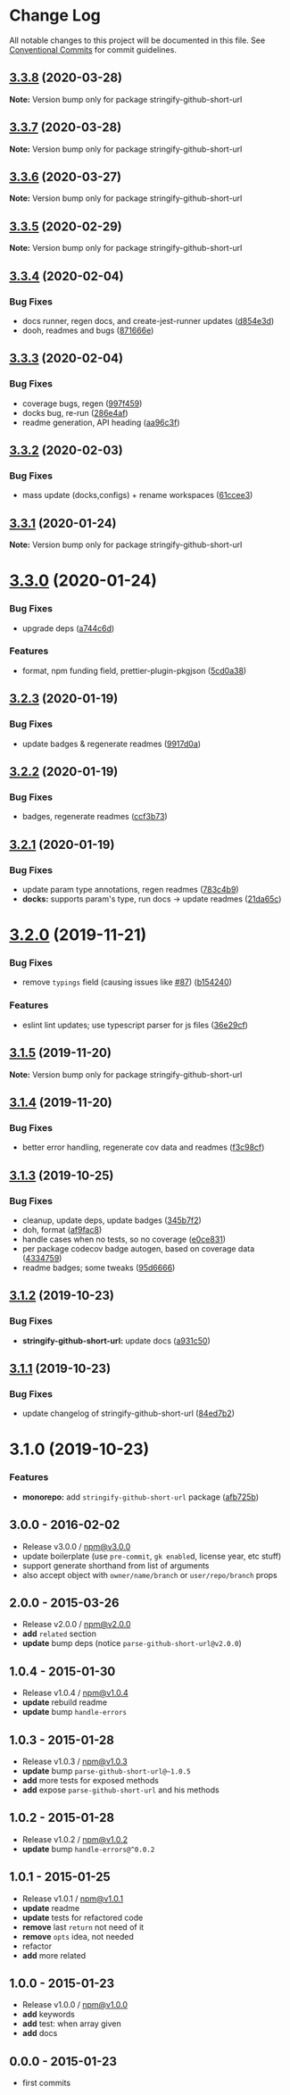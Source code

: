 # Change Log

All notable changes to this project will be documented in this file.
See [Conventional Commits](https://conventionalcommits.org) for commit guidelines.

## [3.3.8](https://github.com/tunnckoCore/opensource/compare/stringify-github-short-url@3.3.7...stringify-github-short-url@3.3.8) (2020-03-28)

**Note:** Version bump only for package stringify-github-short-url





## [3.3.7](https://github.com/tunnckoCore/opensource/compare/stringify-github-short-url@3.3.6...stringify-github-short-url@3.3.7) (2020-03-28)

**Note:** Version bump only for package stringify-github-short-url





## [3.3.6](https://github.com/tunnckoCore/opensource/compare/stringify-github-short-url@3.3.5...stringify-github-short-url@3.3.6) (2020-03-27)

**Note:** Version bump only for package stringify-github-short-url





## [3.3.5](https://github.com/tunnckoCore/opensource/compare/stringify-github-short-url@3.3.4...stringify-github-short-url@3.3.5) (2020-02-29)

**Note:** Version bump only for package stringify-github-short-url





## [3.3.4](https://github.com/tunnckoCore/opensource/compare/stringify-github-short-url@3.3.3...stringify-github-short-url@3.3.4) (2020-02-04)


### Bug Fixes

* docs runner, regen docs, and create-jest-runner updates ([d854e3d](https://github.com/tunnckoCore/opensource/commit/d854e3d335fa1d2c82d87321a07c6659fe6dcee1))
* dooh, readmes and bugs ([871666e](https://github.com/tunnckoCore/opensource/commit/871666e7eabbca6bf65cbc257311f0a46d410752))





## [3.3.3](https://github.com/tunnckoCore/opensource/compare/stringify-github-short-url@3.3.2...stringify-github-short-url@3.3.3) (2020-02-04)


### Bug Fixes

* coverage bugs, regen ([997f459](https://github.com/tunnckoCore/opensource/commit/997f459bff26b47f9119b4b7046f7b7d8b7afd6c))
* docks bug, re-run ([286e4af](https://github.com/tunnckoCore/opensource/commit/286e4af4de74899decf0bf71124b0abb214c887a))
* readme generation, API heading ([aa96c3f](https://github.com/tunnckoCore/opensource/commit/aa96c3f06af5a27b0e3b4119b92a9f7978e0e251))





## [3.3.2](https://github.com/tunnckoCore/opensource/compare/stringify-github-short-url@3.3.1...stringify-github-short-url@3.3.2) (2020-02-03)


### Bug Fixes

* mass update (docks,configs) + rename workspaces ([61ccee3](https://github.com/tunnckoCore/opensource/commit/61ccee33ca1cce122de9c7d6522a7a2913f65828))





## [3.3.1](https://github.com/tunnckoCore/opensource/compare/stringify-github-short-url@3.3.0...stringify-github-short-url@3.3.1) (2020-01-24)

**Note:** Version bump only for package stringify-github-short-url





# [3.3.0](https://github.com/tunnckoCore/opensource/compare/stringify-github-short-url@3.2.3...stringify-github-short-url@3.3.0) (2020-01-24)


### Bug Fixes

* upgrade deps ([a744c6d](https://github.com/tunnckoCore/opensource/commit/a744c6dbef340b51e246ecf874579a752b7aa35a))


### Features

* format, npm funding field, prettier-plugin-pkgjson ([5cd0a38](https://github.com/tunnckoCore/opensource/commit/5cd0a389a731e5634636f1a124decbaf36807824))





## [3.2.3](https://github.com/tunnckoCore/opensource/compare/stringify-github-short-url@3.2.2...stringify-github-short-url@3.2.3) (2020-01-19)


### Bug Fixes

* update badges & regenerate readmes ([9917d0a](https://github.com/tunnckoCore/opensource/commit/9917d0a8cb045e2b6f83935347d6bb35144686bc))





## [3.2.2](https://github.com/tunnckoCore/opensource/compare/stringify-github-short-url@3.2.1...stringify-github-short-url@3.2.2) (2020-01-19)


### Bug Fixes

* badges, regenerate readmes ([ccf3b73](https://github.com/tunnckoCore/opensource/commit/ccf3b73c123dc66f2b1964bb263ab9e331449d3c))





## [3.2.1](https://github.com/tunnckoCore/opensource/compare/stringify-github-short-url@3.2.0...stringify-github-short-url@3.2.1) (2020-01-19)


### Bug Fixes

* update param type annotations, regen readmes ([783c4b9](https://github.com/tunnckoCore/opensource/commit/783c4b9ed402621ecdfbda524c0a53b30f83ae68))
* **docks:** supports param's type, run docs -> update readmes ([21da65c](https://github.com/tunnckoCore/opensource/commit/21da65ce3d0a73779a382262a8151da433f12ce3))





# [3.2.0](https://github.com/tunnckoCore/opensource/compare/stringify-github-short-url@3.1.5...stringify-github-short-url@3.2.0) (2019-11-21)


### Bug Fixes

* remove `typings` field (causing issues like [#87](https://github.com/tunnckoCore/opensource/issues/87)) ([b154240](https://github.com/tunnckoCore/opensource/commit/b154240e8bab1daa63d873909735d2c59bdf25cc))


### Features

* eslint lint updates; use typescript parser for js files ([36e29cf](https://github.com/tunnckoCore/opensource/commit/36e29cf7510ef15da4c532f9dc2b81cd275218c3))





## [3.1.5](https://github.com/tunnckoCore/opensource/compare/stringify-github-short-url@3.1.4...stringify-github-short-url@3.1.5) (2019-11-20)

**Note:** Version bump only for package stringify-github-short-url





## [3.1.4](https://github.com/tunnckoCore/opensource/compare/stringify-github-short-url@3.1.3...stringify-github-short-url@3.1.4) (2019-11-20)


### Bug Fixes

* better error handling, regenerate cov data and readmes ([f3c98cf](https://github.com/tunnckoCore/opensource/commit/f3c98cf5812cf92127f491df67f083d06235a399))





## [3.1.3](https://github.com/tunnckoCore/opensource/compare/stringify-github-short-url@3.1.2...stringify-github-short-url@3.1.3) (2019-10-25)


### Bug Fixes

* cleanup, update deps, update badges ([345b7f2](https://github.com/tunnckoCore/opensource/commit/345b7f23e39481409ddc84d37308986462ada969))
* doh, format ([af9fac8](https://github.com/tunnckoCore/opensource/commit/af9fac844fb3d43fb43d39003eec18f482b6c6aa))
* handle cases when no tests, so no coverage ([e0ce831](https://github.com/tunnckoCore/opensource/commit/e0ce8313eedbcb5e8780865ed05533b5a2190c36))
* per package codecov badge autogen, based on coverage data ([4334759](https://github.com/tunnckoCore/opensource/commit/4334759d331dfcef98f43735a356753a685b139a))
* readme badges; some tweaks ([95d6666](https://github.com/tunnckoCore/opensource/commit/95d666659a2ac29bece307d22c66b6c0e7e47683))





## [3.1.2](https://github.com/tunnckoCore/opensource/compare/stringify-github-short-url@3.1.1...stringify-github-short-url@3.1.2) (2019-10-23)


### Bug Fixes

* **stringify-github-short-url:** update docs ([a931c50](https://github.com/tunnckoCore/opensource/commit/a931c50e5012aeaf1cf3c2f4ee9949a2826499dd))





## [3.1.1](https://github.com/tunnckoCore/opensource/compare/stringify-github-short-url@3.1.0...stringify-github-short-url@3.1.1) (2019-10-23)


### Bug Fixes

* update changelog of stringify-github-short-url ([84ed7b2](https://github.com/tunnckoCore/opensource/commit/84ed7b2bb3a88ba73a486a43245e611bce8cc174))





# 3.1.0 (2019-10-23)


### Features

* **monorepo:** add `stringify-github-short-url` package ([afb725b](https://github.com/tunnckoCore/opensource/commit/afb725b5ab7e55928fb47166462ce9761a96c1dc))

## 3.0.0 - 2016-02-02
- Release v3.0.0 / npm@v3.0.0
- update boilerplate (use `pre-commit`, `gk enable`d, license year, etc stuff)
- support generate shorthand from list of arguments
- also accept object with `owner/name/branch` or `user/repo/branch` props

## 2.0.0 - 2015-03-26
- Release v2.0.0 / npm@v2.0.0
- **add** `related` section
- **update** bump deps (notice `parse-github-short-url@v2.0.0`)

## 1.0.4 - 2015-01-30
- Release v1.0.4 / npm@v1.0.4
- **update** rebuild readme
- **update** bump `handle-errors`

## 1.0.3 - 2015-01-28
- Release v1.0.3 / npm@v1.0.3
- **update** bump `parse-github-short-url@~1.0.5`
- **add** more tests for exposed methods
- **add** expose `parse-github-short-url` and his methods

## 1.0.2 - 2015-01-28
- Release v1.0.2 / npm@v1.0.2
- **update** bump `handle-errors@^0.0.2`

## 1.0.1 - 2015-01-25
- Release v1.0.1 / npm@v1.0.1
- **update** readme
- **update** tests for refactored code
- **remove** last `return` not need of it
- **remove** `opts` idea, not needed
- refactor
- **add** more related

## 1.0.0 - 2015-01-23
- Release v1.0.0 / npm@v1.0.0
- **add** keywords
- **add** test: when array given
- **add** docs

## 0.0.0 - 2015-01-23
- first commits
